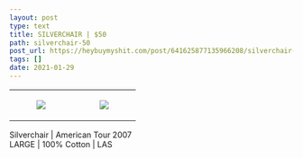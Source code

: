 ```yaml
---
layout: post
type: text
title: SILVERCHAIR | $50
path: silverchair-50
post_url: https://heybuymyshit.com/post/641625877135966208/silverchair-50
tags: []
date: 2021-01-29
---
```




<table style="width:100%;"><tr><td style="vertical-align:top;">
      <figure class="tmblr-full" data-orig-height="2048" data-orig-width="1365" data-orig-src="https://concertshirts.netlify.app/shirts/0507/0507-01.jpg"><img src="https://64.media.tumblr.com/e572ee7414dc7ede8c6413e53a2d9f73/67c4504da29fd5a7-0e/s540x810/5f9756bba3baa288d30068c8c8b487b380955e47.jpg" data-orig-height="2048" data-orig-width="1365" data-orig-src="https://concertshirts.netlify.app/shirts/0507/0507-01.jpg"/></figure></td>
    <td style="vertical-align:top;">
      <figure class="tmblr-full" data-orig-height="2048" data-orig-width="1365" data-orig-src="https://concertshirts.netlify.app/shirts/0507/0507-02.jpg"><img src="https://64.media.tumblr.com/eb259dc678dd485a0901b7bcaec0275e/67c4504da29fd5a7-81/s540x810/5fa6f911aac3f42ca81f0a456f268cc5a6540a62.jpg" data-orig-height="2048" data-orig-width="1365" data-orig-src="https://concertshirts.netlify.app/shirts/0507/0507-02.jpg"/></figure></td>
  </tr></table><p>
  Silverchair | American Tour 2007<br/>LARGE | 100% Cotton | LAS
</p>
